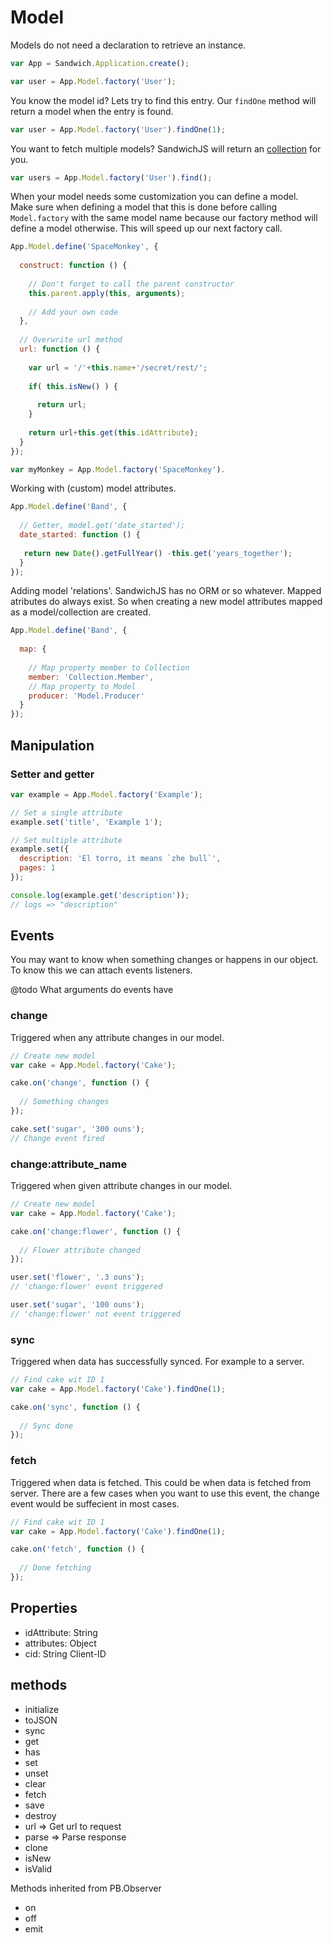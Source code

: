 # Model

Models do not need a declaration to retrieve an instance.
~~~js
var App = Sandwich.Application.create();

var user = App.Model.factory('User');
~~~

You know the model id? Lets try to find this entry. Our `findOne` method will return a model when the entry is found.
~~~js
var user = App.Model.factory('User').findOne(1);
~~~

You want to fetch multiple models? SandwichJS will return an [collection](/docs/collection.md) for you.
~~~js
var users = App.Model.factory('User').find();
~~~

When your model needs some customization you can define a model.<br/>
Make sure when defining a model that this is done before calling `Model.factory` with the same model name because our factory method will define a model otherwise. This will speed up our next factory call.

~~~js
App.Model.define('SpaceMonkey', {
  
  construct: function () {
    
    // Don't forget to call the parent constructor
    this.parent.apply(this, arguments);
    
    // Add your own code
  },
  
  // Overwrite url method
  url: function () {
    
    var url = '/'+this.name+'/secret/rest/';
    
    if( this.isNew() ) {
      
      return url;
    }
    
    return url+this.get(this.idAttribute);
  }
});

var myMonkey = App.Model.factory('SpaceMonkey').
~~~

Working with (custom) model attributes.

~~~js
App.Model.define('Band', {
  
  // Getter, model.get('date_started');
  date_started: function () {
    
   return new Date().getFullYear() -this.get('years_together');
  }
});
~~~

Adding model 'relations'. SandwichJS has no ORM or so whatever.
Mapped atributes do always exist. So when creating a new model attributes mapped as a model/collection are created.

~~~js
App.Model.define('Band', {
  
  map: {
    
    // Map property member to Collection
    member: 'Collection.Member',
    // Map property to Model
    producer: 'Model.Producer'
  }
});
~~~

## Manipulation

### Setter and getter

~~~js
var example = App.Model.factory('Example');

// Set a single attribute
example.set('title', 'Example 1');

// Set multiple attribute
example.set({
  description: 'El torro, it means `zhe bull`',
  pages: 1
});

console.log(example.get('description'));
// logs => "description"
~~~

## Events

You may want to know when something changes or happens in our object. To know this we can attach events listeners.

@todo What arguments do events have

### change

Triggered when any attribute changes in our model.

~~~js
// Create new model
var cake = App.Model.factory('Cake');

cake.on('change', function () {
  
  // Something changes
});

cake.set('sugar', '300 ouns');
// Change event fired
~~~

### change:attribute_name

Triggered when given attribute changes in our model.

~~~js
// Create new model
var cake = App.Model.factory('Cake');

cake.on('change:flower', function () {
  
  // Flower attribute changed
});

user.set('flower', '.3 ouns');
// 'change:flower' event triggered

user.set('sugar', '100 ouns');
// 'change:flower' not event triggered
~~~

### sync

Triggered when data has successfully synced. For example to a server.

~~~js
// Find cake wit ID 1
var cake = App.Model.factory('Cake').findOne(1);

cake.on('sync', function () {
  
  // Sync done
});
~~~

### fetch

Triggered when data is fetched. This could be when data is fetched from server.
There are a few cases when you want to use this event, the change event would be suffecient in most cases.

~~~js
// Find cake wit ID 1
var cake = App.Model.factory('Cake').findOne(1);

cake.on('fetch', function () {
  
  // Done fetching
});
~~~

## Properties
* idAttribute: String
* attributes: Object
* cid: String Client-ID


## methods
* initialize
* toJSON
* sync
* get
* has
* set
* unset
* clear
* fetch
* save
* destroy
* url => Get url to request
* parse => Parse response
* clone
* isNew
* isValid

Methods inherited from PB.Observer
* on
* off
* emit
